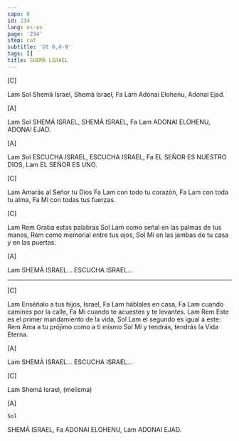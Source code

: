 ```yaml
---
capo: 0
id: 234
lang: es-es
page: '234'
step: cat
subtitle: 'Dt 6,4-9'
tags: []
title: SHEMÁ LSRAEL
---
```


[C]

Lam               Sol
Shemá Israel, Shemá Israel,
    Fa                   Lam
Adonai Elohenu, Adonai Ejad.

[A]

Lam               Sol
SHEMÁ ISRAEL, SHEMÁ ISRAEL,
    Fa                   Lam
ADONAI ELOHENU, ADONAI EJAD.

[A]

Lam                 Sol
ESCUCHA ISRAEL, ESCUCHA ISRAEL,
      Fa
EL SEÑOR ES NUESTRO DIOS,
            Lam
EL SEÑOR ES UNO.

[C]

Lam
Amarás al Señor tu Dios
     Fa          Lam
con todo tu corazón,
     Fa     Lam
con toda tu alma,
     Fa        Mi
con todas tus fuerzas.

[C]

Lam          Rem
Graba estas palabras
        Sol                      Lam
como señal en las palmas de tus manos,
                        Rem
como memorial entre tus ojos,
        Sol                        Mi
en las jambas de tu casa y en las puertas.

[A]

Lam
SHEMÁ ISRAEL...
ESCUCHA ISRAEL...

---

[C]

Lam
Enséñalo a tus hijos, Israel,
Fa           Lam
háblales en casa,
          Fa           Lam
cuando camines por la calle,
            Fa             Mi
cuando te acuestes y te levantes.
Lam                                  Rem
Este es el primer mandamiento de la vida,
      Sol             Lam
el segundo es igual a este:
                  Rem
Ama a tu prójimo como a ti mismo
       Sol                   Mi
y tendrás, tendrás la Vida Eterna.

[A]

Lam
SHEMÁ ISRAEL...
ESCUCHA ISRAEL...

[C]

Lam
Shemá Israel, (melisma)

[A]

    Sol
SHEMÁ ISRAEL,
    Fa
ADONAI ELOHENU,
         Lam
ADONAI EJAD.
